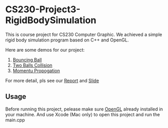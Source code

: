 # CS230-Project3-RigidBodySimulation

This is course project for CS230 Computer Graphic. We achieved a simple rigid body simulation program based on C++ and OpenGL. 

Here are some demos for our project:

1. [Bouncing Ball](https://drive.google.com/file/d/1yIroiI5QjhaO5aoIZqXkINaB7uK08dIU/view?usp=sharing)
2. [Two Balls Collision](https://drive.google.com/file/d/15RL35jC4QLssXMn1OcCSIdrBmL1tNR6I/view?usp=sharing)
3. [Momentu Propogation](https://drive.google.com/file/d/1zjX9KrDtaUTrH3RLO_5xdbVWJhPTvaAF/view?usp=sharing)

For more detail, pls see our [Report](docs/Report.pdf) and [Slide](docs/Slides.pdf)

## Usage

Before running this project, pelease make sure [OpenGL](https://www.opengl.org//) already installed in your machine. And use Xcode (Mac only)
to open this project and run the main.cpp




